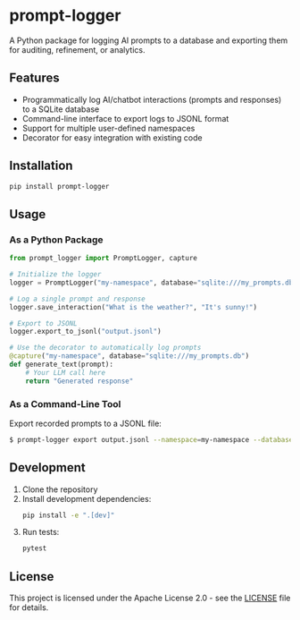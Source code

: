 # prompt-logger

A Python package for logging AI prompts to a database and exporting them for auditing, refinement, or analytics.

## Features

- Programmatically log AI/chatbot interactions (prompts and responses) to a SQLite database
- Command-line interface to export logs to JSONL format
- Support for multiple user-defined namespaces
- Decorator for easy integration with existing code

## Installation

```bash
pip install prompt-logger
```

## Usage

### As a Python Package

```python
from prompt_logger import PromptLogger, capture

# Initialize the logger
logger = PromptLogger("my-namespace", database="sqlite:///my_prompts.db")

# Log a single prompt and response
logger.save_interaction("What is the weather?", "It's sunny!")

# Export to JSONL
logger.export_to_jsonl("output.jsonl")

# Use the decorator to automatically log prompts
@capture("my-namespace", database="sqlite:///my_prompts.db")
def generate_text(prompt):
    # Your LLM call here
    return "Generated response"
```

### As a Command-Line Tool

Export recorded prompts to a JSONL file:

```bash
$ prompt-logger export output.jsonl --namespace=my-namespace --database=sqlite:///my_prompts.db
```

## Development

1. Clone the repository
2. Install development dependencies:
   ```bash
   pip install -e ".[dev]"
   ```
3. Run tests:
   ```bash
   pytest
   ```

## License

This project is licensed under the Apache License 2.0 - see the [LICENSE](LICENSE) file for details.
